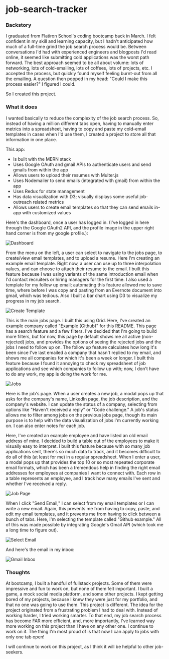 # job-search-tracker

### Backstory
I graduated from Flatiron School's coding bootcamp back in March. I felt confident in my skill and learning capacity, 
but I hadn't anticipated how much of a full-time grind the job search process would be. Between conversations I'd had 
with experienced engineers and blogposts I'd read online, it seemed like submitting cold applications was the worst 
path forward. The best approach seemed to be all about volume: lots of networking, lots of cold-emailing, lots of coffees, 
lots of projects, etc. I accepted the process, but quickly found myself feeling burnt-out from all the emailing. A question 
then popped in my head: "Could I make this process easier?" I figured I could. 

So I created this project. 

### What it does
I wanted basically to reduce the complexity of the job search process. So, instead of having a million 
different tabs open, having to manually enter metrics into a spreadsheet, having to copy and paste my cold-email templates in cases
when I'd use them, I created a project to store all that information in one place. 

This app:
- Is built with the MERN stack
- Uses Google OAuth and gmail APIs to authenticate users and send gmails from within the app
- Allows users to upload their resumes with Multer.js
- Uses Nodemailer to send emails (integrated with gmail) from within the app
- Uses Redux for state management
- Has data visualization with D3; visually displays some useful job-outreach related metrics
- Allows users to create email templates so that they can send emails in-app with customized values

Here's the dashboard, once a user has logged in. (I've logged in here through the Google OAuth2 API, and the profile image in the upper right hand corner is from my google profile.):

![Dashboard](https://i.imgur.com/NoSczpz.png)

From the menu on the left, a user can select to navigate to the jobs page, to create/view email templates, and to upload a resume. Here I'm creating an example email template. Right now, 
a user can use up to three interpolation values, and can choose to attach their resume to the email. I built this feature because I was using variants of the same introduction email when 
I'd contact recruiters or hiring managers for the first time. I also used a template for my follow up email; automating this feature allowed me to save time, where before I was copy and pasting
from an Evernote document into gmail, which was tedious. Also I built a bar chart using D3 to visualize my progress in my job search.

![Create Template](https://i.imgur.com/KNqZZhc.png)

This is the main jobs page. I built this using Grid. Here, I've created an example company called "Example (Github)" for this README. This page has a search feature and a few filters. I've 
decided that I'm going to build more filters, but for now, this page by default shows me all active (non-rejected) jobs, and provides the options of seeing the rejected jobs and the jobs
I need to follow up on. The follow up feature calculates how long it's been since I've last emailed a company that hasn't replied to my email, and shows me all companies for which it's been
a week or longer. I built this feature because I found it annoying to check my spreadsheet of job applications and see which companies to follow up with; now, I don't have to do any work, my
app is doing the work for me. 

![Jobs](https://i.imgur.com/olGXt4e.png)

Here is the job's page. When a user creates a new job, a modal pops up that asks for the company's name, LinkedIn page, the job description, and the company's website. I can update 
the status of a company, selecting from options like "Haven't received a reply" or "Code challenge." A job's status allows me to filter among jobs on the previous jobs page, though its main 
purpose is to help with the data visualization of jobs I'm currently working on. I can also enter notes for each job. 

Here, I've created an example employee and have listed an old email address of mine. I decided to build a table out of the employees to make it visually easy to interpret. I built this feature because with so many job applications
sent, there's so much data to track, and it becomes difficult to do all of this (at least for me) in a regular spreadsheet. When I enter a user, a modal pops up that provides the top 10 or so
most repeated corporate email formats, which has been a tremendous help in finding the right email addresses for employees at companies I want to connect with. Each row in a table represents an
employee, and I track how many emails I've sent and whether I've received a reply. 

![Job Page](https://i.imgur.com/ZMe6kiA.png)

When I click "Send Email," I can select from my email templates or I can write a new email. Again, this prevents me from having to copy, paste, and edit my email templates, and it prevents
me from having to click between a bunch of tabs. Here, I'm selecting the template called "Github example." All of this was made possible by integrating Google's Gmail API (which took me a long
time to figure out). 

![Select Email](https://i.imgur.com/xlyhXxt.png)

And here's the email in my inbox:  

![Gmail Inbox](https://i.imgur.com/3bDMGfN.png)


### Thoughts
At bootcamp, I built a handful of fullstack projects. Some of them were impressive and fun to work on, but none of them 
felt important. I built a game, a mock social media platform, and some other projects. I kept getting bored of my projects, because I knew
they were just for my portfolio, and that no one was going to use them. This project is different. The idea for the project originated from a frustrating problem I had to deal with.
Instead of working harder, I tried working smarter. To that end, my job search process has become FAR more efficient, and, more importantly, I've learned
way more working on this project than I have on any other one. I continue to work on it. The thing I'm most proud of is that now I can apply to jobs with only one tab open!

I will continue to work on this project, as I think it will be helpful to other job-seekers. 
